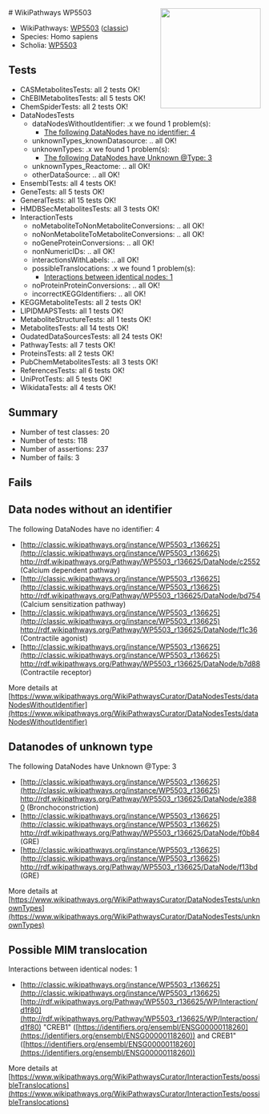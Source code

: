 <img style="float: right; width: 200px" src="https://upload.wikimedia.org/wikipedia/commons/thumb/8/83/Wplogo_with_text_500.png/640px-Wplogo_with_text_500.png" />
# WikiPathways WP5503

* WikiPathways: [WP5503](https://wikipathways.org/pathways/WP5503) ([classic](https://classic.wikipathways.org/instance/WP5503))
* Species: Homo sapiens
* Scholia: [WP5503](https://scholia.toolforge.org/wikipathways/WP5503)
## Tests
* CASMetabolitesTests: all 2 tests OK!
* ChEBIMetabolitesTests: all 5 tests OK!
* ChemSpiderTests: all 2 tests OK!
* DataNodesTests
    * dataNodesWithoutIdentifier: .x we found 1 problem(s):
        * [The following DataNodes have no identifier: 4](#d2d32fa3)
    * unknownTypes_knownDatasource: .. all OK!
    * unknownTypes: .x we found 1 problem(s):
        * [The following DataNodes have Unknown @Type: 3](#839973e1)
    * unknownTypes_Reactome: .. all OK!
    * otherDataSource: .. all OK!
* EnsemblTests: all 4 tests OK!
* GeneTests: all 5 tests OK!
* GeneralTests: all 15 tests OK!
* HMDBSecMetabolitesTests: all 3 tests OK!
* InteractionTests
    * noMetaboliteToNonMetaboliteConversions: .. all OK!
    * noNonMetaboliteToMetaboliteConversions: .. all OK!
    * noGeneProteinConversions: .. all OK!
    * nonNumericIDs: .. all OK!
    * interactionsWithLabels: .. all OK!
    * possibleTranslocations: .x we found 1 problem(s):
        * [Interactions between identical nodes: 1](#1c118206)
    * noProteinProteinConversions: .. all OK!
    * incorrectKEGGIdentifiers: .. all OK!
* KEGGMetaboliteTests: all 2 tests OK!
* LIPIDMAPSTests: all 1 tests OK!
* MetaboliteStructureTests: all 1 tests OK!
* MetabolitesTests: all 14 tests OK!
* OudatedDataSourcesTests: all 24 tests OK!
* PathwayTests: all 7 tests OK!
* ProteinsTests: all 2 tests OK!
* PubChemMetabolitesTests: all 3 tests OK!
* ReferencesTests: all 6 tests OK!
* UniProtTests: all 5 tests OK!
* WikidataTests: all 4 tests OK!


## Summary

* Number of test classes: 20
* Number of tests: 118
* Number of assertions: 237
* Number of fails: 3

## Fails

<a name="d2d32fa3" />

## Data nodes without an identifier

The following DataNodes have no identifier: 4

* [http://classic.wikipathways.org/instance/WP5503_r136625](http://classic.wikipathways.org/instance/WP5503_r136625) http://rdf.wikipathways.org/Pathway/WP5503_r136625/DataNode/c2552 (Calcium
dependent
pathway)
* [http://classic.wikipathways.org/instance/WP5503_r136625](http://classic.wikipathways.org/instance/WP5503_r136625) http://rdf.wikipathways.org/Pathway/WP5503_r136625/DataNode/bd754 (Calcium
sensitization
pathway)
* [http://classic.wikipathways.org/instance/WP5503_r136625](http://classic.wikipathways.org/instance/WP5503_r136625) http://rdf.wikipathways.org/Pathway/WP5503_r136625/DataNode/f1c36 (Contractile
agonist)
* [http://classic.wikipathways.org/instance/WP5503_r136625](http://classic.wikipathways.org/instance/WP5503_r136625) http://rdf.wikipathways.org/Pathway/WP5503_r136625/DataNode/b7d88 (Contractile
receptor)


More details at [https://www.wikipathways.org/WikiPathwaysCurator/DataNodesTests/dataNodesWithoutIdentifier](https://www.wikipathways.org/WikiPathwaysCurator/DataNodesTests/dataNodesWithoutIdentifier)

<a name="839973e1" />

## Datanodes of unknown type

The following DataNodes have Unknown @Type: 3

* [http://classic.wikipathways.org/instance/WP5503_r136625](http://classic.wikipathways.org/instance/WP5503_r136625) http://rdf.wikipathways.org/Pathway/WP5503_r136625/DataNode/e3880 (Bronchoconstriction)
* [http://classic.wikipathways.org/instance/WP5503_r136625](http://classic.wikipathways.org/instance/WP5503_r136625) http://rdf.wikipathways.org/Pathway/WP5503_r136625/DataNode/f0b84 (GRE)
* [http://classic.wikipathways.org/instance/WP5503_r136625](http://classic.wikipathways.org/instance/WP5503_r136625) http://rdf.wikipathways.org/Pathway/WP5503_r136625/DataNode/f13bd (GRE)


More details at [https://www.wikipathways.org/WikiPathwaysCurator/DataNodesTests/unknownTypes](https://www.wikipathways.org/WikiPathwaysCurator/DataNodesTests/unknownTypes)

<a name="1c118206" />

## Possible MIM translocation

Interactions between identical nodes: 1

* [http://classic.wikipathways.org/instance/WP5503_r136625](http://classic.wikipathways.org/instance/WP5503_r136625) [http://rdf.wikipathways.org/Pathway/WP5503_r136625/WP/Interaction/d1f80](http://rdf.wikipathways.org/Pathway/WP5503_r136625/WP/Interaction/d1f80) "CREB1" ([https://identifiers.org/ensembl/ENSG00000118260](https://identifiers.org/ensembl/ENSG00000118260)) and 
CREB1" ([https://identifiers.org/ensembl/ENSG00000118260](https://identifiers.org/ensembl/ENSG00000118260))


More details at [https://www.wikipathways.org/WikiPathwaysCurator/InteractionTests/possibleTranslocations](https://www.wikipathways.org/WikiPathwaysCurator/InteractionTests/possibleTranslocations)

